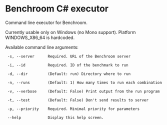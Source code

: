 # Benchroom C# executor

Command line executor for Benchroom.

Currently usable only on Windows (no Mono support). Platform WINDOWS_X86_64 is hardcoded.

Available command line arguments:

```
 -s, --server      Required. URL of the Benchroom server

 -i, --id          Required. ID of the benchmark to run

 -d, --dir         (Default: run) Directory where to run

 -n, --runs        (Default: 1) How many times to run each combination

 -v, --verbose     (Default: False) Print output from the run program

 -t, --test        (Default: False) Don't send results to server

 -p, --priority    Required. Minimal priority for parameters

 --help            Display this help screen.
```
